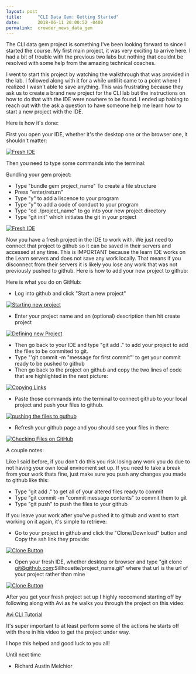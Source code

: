 ```yaml
---
layout: post
title:      "CLI Data Gem: Getting Started"
date:       2018-06-11 20:00:52 -0400
permalink:  crowder_news_data_gem
---
```



The CLI data gem project is something I've been looking forward to since I started the course. My first main project, it was very exciting to arrive here. I had a bit of trouble with the previous two labs but nothing that couldnt be resolved with some help from the amazing technical coaches. 

I went to start this project by watching the walkthrough that was provided in the lab. I followed along with it for a while until it came to a point where I realized I wasn't able to save anything. This was frustrating because they ask us to create a brand new project for the CLI lab but the instructions on how to do that with the IDE were nowhere to be found. I ended up habing to reach out with the ask a question to have someone help me learn how to start a new project with the IDE. 

Here is how it's done:

First you open your IDE, whether it's the desktop one or the browser one, it shouldn't matter: 

[![Fresh IDE](https://i.imgur.com/b9kUrxK.png)](https://i.imgur.com/b9kUrxK.png)

Then you need to type some commands into the terminal:

Bundling your gem project:
* Type "bundle gem project_name" To create a file structure
* Press "enter/return"
* Type "y" to add a liscence to your program
* Type "y" to add a code of conduct to your program
* Type "cd ./project_name" to go into your new project directory
* Type "git init" which initiates the git in your project

[![Fresh IDE](https://i.imgur.com/PJAX5SQ.png)](https://i.imgur.com/PJAX5SQ.png)

Now you have a fresh project in the IDE to work with. We just need to connect that project to github so it can be saved in their servers and accessed at any time. This is IMPORTANT because the learn IDE works on the Learn servers and does not save any work locally. That means if you disconnect from their servers it is likely you lose any work that was not previously pushed to github. Here is how to add your new project to github:

Here is what you do on GitHub:

* Log into github and click "Start a new project"

[![Starting new project](https://i.imgur.com/embLgAR.png)](https://i.imgur.com/embLgAR.png)

* Enter your project name and an (optional) description then hit create project

[![Defining new Project](https://i.imgur.com/CL6r9yS.png)](https://i.imgur.com/CL6r9yS.png)

* Then go back to your IDE and type "git add ." to add your project to add the files to be commited to git.
* Type "'git commit -m "message for first commit"' to get your commit ready to be pushed to github
*  Then go back to the project on github and copy the two lines of code that are highlighted in the next picture:

[![Copying Links](https://i.imgur.com/EigdY3j.png)](https://i.imgur.com/EigdY3j.png)

* Paste those commands into the terminal to connect github to your local project and push your files to github.

[![pushing the files to guthub](https://i.imgur.com/WRy90KB.png)](https://i.imgur.com/WRy90KB.png)

* Refresh your github page and you should see your files in there:

[![Checking Files on GitHub](https://i.imgur.com/3acZB9C.png)](https://i.imgur.com/3acZB9C.png)

A couple notes:

Like I said before, if you don't do this you risk losing any work you do due to not having your own local enviroment set up. If you need to take a break from your work thats fine, just make sure you push any changes you made to github like this:

* Type "git add ." to get all of your altered files ready to commit
* Type "git commit -m "commit message contents" to commit them to git
* Type "git push" to push the files to your github

If you leave your work after you've pushed it to github and want to start working on it again, it's simple to retrieve:

* Go to your project in github and click the "Clone/Download" button and Copy the ssh link they provide:

[![Clone Button](https://i.imgur.com/S7ZqXHU.png)](https://i.imgur.com/S7ZqXHU.png)

* Open your fresh IDE, whether desktop or browser and type "git clone git@github.com:Sillhouette/project_name.git" where that url is the url of your project rather than mine

[![Clone Button](https://i.imgur.com/dpznJxe.png)](https://i.imgur.com/dpznJxe.png)

After you get your fresh project set up I highly reccomend starting off by following along with Avi as he walks you through the project on this video:

[Avi CLI Tutorial](https://www.youtube.com/watch?v=_lDExWIhYKI)

It's super important to at least perform some of the actions he starts off with there in his video to get the project under way. 

I hope this helped and good luck to you all!

Until next time
- Richard Austin Melchior
